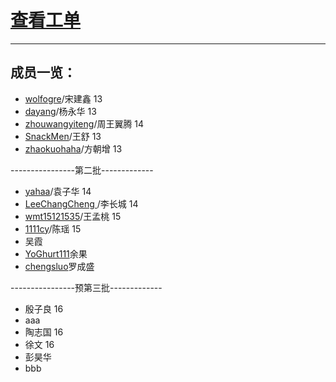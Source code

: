 # [查看工单](https://github.com/SHU-PV-Blue/Issues/issues)  
***

## 成员一览： 
- [wolfogre](https://github.com/wolfogre)/宋建鑫 13
- [dayang](https://github.com/dayang)/杨永华 13
- [zhouwangyiteng](https://github.com/zhouwangyiteng)/周王翼腾 14
- [SnackMen](https://github.com/SnackMen)/王舒 13
- [zhaokuohaha](https://github.com/zhaokuohaha)/方朝增 13 

----------------第二批-------------

- [yahaa](https://github.com/yahaa)/袁子华 14
- [LeeChangCheng ](https://github.com/LeeChangCheng )/李长城 14
- [wmt15121535](https://github.com/wmt15121535)/王孟桃 15
- [1111cy](https://github.com/1111cy)/陈瑶 15
- 吴霞
- [YoGhurt111](https://github.com/YoGhurt111)余果
- [chengsluo](https://github.com/chengsluo)罗成盛


----------------预第三批-------------

- 殷子良 16
- aaa
- 陶志国 16
- 徐文 16
- 彭昊华
- bbb
